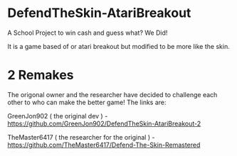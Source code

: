 # DefendTheSkin-AtariBreakout

A School Project to win cash and guess what? We Did!

It is a game based of or atari breakout but modified to be more like the skin.

# 2 Remakes

The origonal owner and the researcher have decided to challenge each other to who can make the better game! The links are:

GreenJon902 ( the original dev ) - https://github.com/GreenJon902/DefendTheSkin-AtariBreakout-2

TheMaster6417 ( the researcher for the original ) - https://github.com/TheMaster6417/Defend-The-Skin-Remastered
